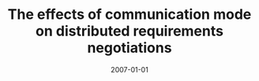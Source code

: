 ---
title: "The effects of communication mode on distributed requirements negotiations"
collection: publications
category: conferences
permalink: /publication/2007-01-01-The-effects-of-communication-mode-on-distributed-requirements-negotiations
date: 2007-01-01
venue: 'In Proc. of the ICGSE Workshop on Global Requirements Engineering (GREW&apos;07), Munich, Germany, 27-30 Aug. 2007'
citation: ' Teresa Mallardo,  Fabio Calefato,  Filippo Lanubile,  Daniela Damian, &quot;The effects of communication mode on distributed requirements negotiations.&quot; <i>In Proc. of the ICGSE Workshop on Global Requirements Engineering (GREW&apos;07), Munich, Germany, 27-30 Aug. 2007</i>, 2007.'
---